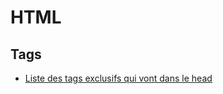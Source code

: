 # HTML



## Tags
- [Liste des tags exclusifs qui vont dans le head](https://github.com/joshbuchea/HEAD)